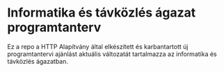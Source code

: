 # Informatika és távközlés ágazat programtanterv

Ez a repo a HTTP Alapítvány által elkészített és karbantartott új programtantervi ajánlást aktuális változatát tartalmazza az informatika és távközlés ágazatban.
